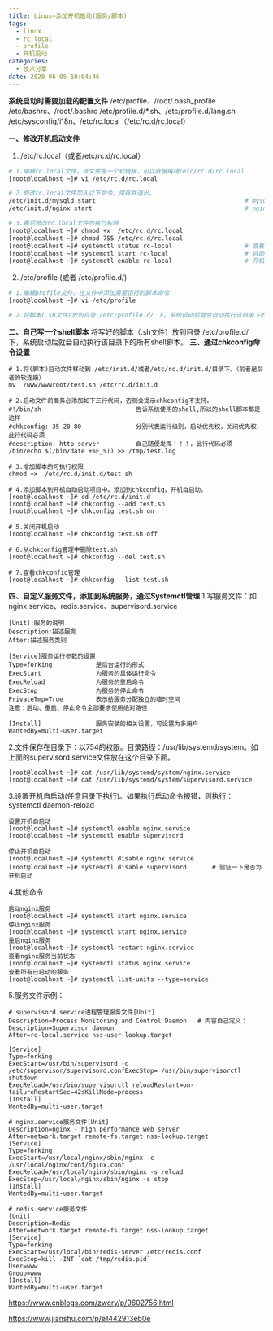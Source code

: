```yaml
---
title: Linux—添加开机启动(服务/脚本)
tags:
  - linux
  - rc.local
  - profile
  - 开机启动
categories:
  - 技术分享
date: 2020-06-05 10:04:46
---
```


**系统启动时需要加载的配置文件**
/etc/profile、/root/.bash_profile
/etc/bashrc、/root/.bashrc
/etc/profile.d/*.sh、/etc/profile.d/lang.sh
/etc/sysconfig/i18n、/etc/rc.local（/etc/rc.d/rc.local）
<!--more-->
**一、修改开机启动文件**

1. /etc/rc.local（或者/etc/rc.d/rc.local）

```bash
# 1.编辑rc.local文件，该文件是一个软链接，可以直接编辑/etc/rc.d/rc.local
[root@localhost ~]# vi /etc/rc.d/rc.local

# 2.修改rc.local文件加入以下命令。保存并退出。
/etc/init.d/mysqld start                                         # mysql开机启动
/etc/init.d/nginx start                                          # nginx开机启动

# 3.最后修改rc.local文件的执行权限
[root@localhost ~]# chmod +x  /etc/rc.d/rc.local
[root@localhost ~]# chmod 755 /etc/rc.d/rc.local
[root@localhost ~]# systemctl status rc-local                    # 查看一下服务是否自启动
[root@localhost ~]# systemctl start rc-local                     # 启动服务
[root@localhost ~]# systemctl enable rc-local                    # 开机自启
```

2. /etc/profile (或者 /etc/profile.d/)

```bash
# 1.编辑profile文件，在文件中添加需要运行的脚本命令
[root@localhost ~]# vi /etc/profile

# 2.将脚本(.sh文件)放到目录 /etc/profile.d/ 下，系统启动后就会自动执行该目录下的所有shell脚本  （账号登录执行,开机不执行）
```

   

**二、自己写一个shell脚本**
将写好的脚本（.sh文件）放到目录 /etc/profile.d/ 下，系统启动后就会自动执行该目录下的所有shell脚本。
**三、通过chkconfig命令设置**

```
# 1.将(脚本)启动文件移动到 /etc/init.d/或者/etc/rc.d/init.d/目录下。（前者是后者的软连接）
mv  /www/wwwroot/test.sh /etc/rc.d/init.d

# 2.启动文件前面务必添加如下三行代码，否侧会提示chkconfig不支持。
#!/bin/sh                          告诉系统使用的shell,所以的shell脚本都是这样
#chkconfig: 35 20 80               分别代表运行级别，启动优先权，关闭优先权，此行代码必须
#description: http server          自己随便发挥！！！，此行代码必须
/bin/echo $(/bin/date +%F_%T) >> /tmp/test.log

# 3.增加脚本的可执行权限
chmod +x  /etc/rc.d/init.d/test.sh

# 4.添加脚本到开机自动启动项目中。添加到chkconfig，开机自启动。
[root@localhost ~]# cd /etc/rc.d/init.d
[root@localhost ~]# chkconfig --add test.sh
[root@localhost ~]# chkconfig test.sh on

# 5.关闭开机启动 
[root@localhost ~]# chkconfig test.sh off

# 6.从chkconfig管理中删除test.sh
[root@localhost ~]# chkconfig --del test.sh

# 7.查看chkconfig管理
[root@localhost ~]# chkconfig --list test.sh
```

**四、自定义服务文件，添加到系统服务，通过Systemctl管理**
1.写服务文件：如nginx.service、redis.service、supervisord.service

```
[Unit]:服务的说明
Description:描述服务
After:描述服务类别

[Service]服务运行参数的设置
Type=forking            是后台运行的形式
ExecStart               为服务的具体运行命令
ExecReload              为服务的重启命令
ExecStop                为服务的停止命令
PrivateTmp=True         表示给服务分配独立的临时空间
注意：启动、重启、停止命令全部要求使用绝对路径

[Install]               服务安装的相关设置，可设置为多用户
WantedBy=multi-user.target 
```

2.文件保存在目录下：以754的权限。目录路径：/usr/lib/systemd/system。如上面的supervisord.service文件放在这个目录下面。

```
[root@localhost ~]# cat /usr/lib/systemd/system/nginx.service
[root@localhost ~]# cat /usr/lib/systemd/system/supervisord.service
```

3.设置开机自启动(任意目录下执行)。如果执行启动命令报错，则执行：systemctl daemon-reload

```
设置开机自启动
[root@localhost ~]# systemctl enable nginx.service       
[root@localhost ~]# systemctl enable supervisord

停止开机自启动
[root@localhost ~]# systemctl disable nginx.service
[root@localhost ~]# systemctl disable supervisord       # 验证一下是否为开机启动
```

4.其他命令

```
启动nginx服务
[root@localhost ~]# systemctl start nginx.service
停止nginx服务
[root@localhost ~]# systemctl start nginx.service
重启nginx服务
[root@localhost ~]# systemctl restart nginx.service
查看nginx服务当前状态
[root@localhost ~]# systemctl status nginx.service
查看所有已启动的服务
[root@localhost ~]# systemctl list-units --type=service
```

5.服务文件示例：

```
# supervisord.service进程管理服务文件[Unit]
Description=Process Monitoring and Control Daemon   # 内容自己定义：Description=Supervisor daemon
After=rc-local.service nss-user-lookup.target

[Service]
Type=forking
ExecStart=/usr/bin/supervisord -c /etc/supervisor/supervisord.confExecStop= /usr/bin/supervisorctl shutdown 
ExecReload=/usr/bin/supervisorctl reloadRestart=on-failureRestartSec=42sKillMode=process 
[Install]
WantedBy=multi-user.target
```

```
# nginx.service服务文件[Unit]
Description=nginx - high performance web server
After=network.target remote-fs.target nss-lookup.target
[Service]
Type=forking
ExecStart=/usr/local/nginx/sbin/nginx -c /usr/local/nginx/conf/nginx.conf
ExecReload=/usr/local/nginx/sbin/nginx -s reload
ExecStop=/usr/local/nginx/sbin/nginx -s stop
[Install]
WantedBy=multi-user.target
```

```
# redis.service服务文件
[Unit]
Description=Redis
After=network.target remote-fs.target nss-lookup.target
[Service]
Type=forking
ExecStart=/usr/local/bin/redis-server /etc/redis.conf
ExecStop=kill -INT `cat /tmp/redis.pid`
User=www
Group=www
[Install]
WantedBy=multi-user.target
```

 https://www.cnblogs.com/zwcry/p/9602756.html

 https://www.jianshu.com/p/e1442913eb0e